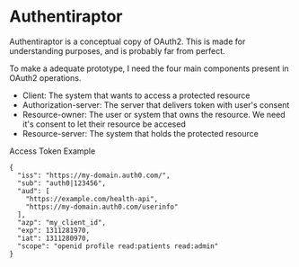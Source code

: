 # Authentiraptor

Authentiraptor is a conceptual copy of OAuth2. This is made for understanding purposes, and is probably far from perfect.

To make a adequate prototype, I need the four main components present in OAuth2 operations.
- Client: The system that wants to access a protected resource 
- Authorization-server: The server that delivers token with user's consent
- Resource-owner: The user or system that owns the resource. We need it's consent to let their resource be accesed 
- Resource-server: The system that holds the protected resource


Access Token Example
```
{
  "iss": "https://my-domain.auth0.com/",
  "sub": "auth0|123456",
  "aud": [
    "https://example.com/health-api",
    "https://my-domain.auth0.com/userinfo"
  ],
  "azp": "my_client_id",
  "exp": 1311281970,
  "iat": 1311280970,
  "scope": "openid profile read:patients read:admin"
}
```

